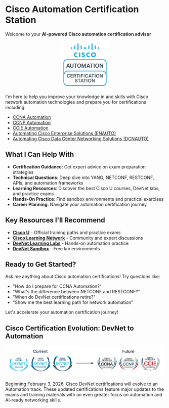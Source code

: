 # Cisco Automation Certification Station 

Welcome to your **AI-powered Cisco automation certification advisor**

<center>
<img src="/public/Cisco-automation-certification-station.png" alt="Cisco Automation Certification Station" width="150">
</center>

I'm here to help you improve your knowledge in and skills with Cisco network automation technologies and prepare you for certifications including:

- [CCNA Automation](https://learningnetwork.cisco.com/s/ccnaauto-exam-topics)
- [CCNP Automation](https://learningcontent.cisco.com/documents/marketing/exam-topics/350-901-AUTOCOR-v2.0-7-9-2025.pdf)
- [CCIE Automation](https://learningcontent.cisco.com/documents/marketing/exam-topics/CCIE_Automation_V1.1_BP.pdf)
- [Automating Cisco Enterprise Solutions (ENAUTO)](https://www.cisco.com/site/us/en/learn/training-certifications/exams/enauto.html)
- [Automating Cisco Data Center Networking Solutions (DCNAUTO)](https://learningcontent.cisco.com/documents/marketing/exam-topics/300-635-DCNAUTO-v2.0-7-9-2025.pdf)


## What I Can Help With

- **Certification Guidance**: Get expert advice on exam preparation strategies
- **Technical Questions**: Deep dive into YANG, NETCONF, RESTCONF, APIs, and automation frameworks  
- **Learning Resources**: Discover the best Cisco U courses, DevNet labs, and practice exams
- **Hands-On Practice**: Find sandbox environments and practical exercises
- **Career Planning**: Navigate your automation certification journey

## Key Resources I'll Recommend

- **[Cisco U](https://u.cisco.com/)** - Official training paths and practice exams
- **[Cisco Learning Network](https://learningnetwork.cisco.com/s/)** - Community and expert discussions
- **[DevNet Learning Labs](https://developer.cisco.com/learning/)** - Hands-on automation practice
- **[DevNet Sandbox](https://developer.cisco.com/site/sandbox/)** - Free lab environments


## Ready to Get Started?

Ask me anything about Cisco automation certifications! Try questions like:
- "How do I prepare for CCNA Automation?"
- "What's the difference between NETCONF and RESTCONF?"
- "When do DevNet certifications retire?"
- "Show me the best learning path for network automation"

Let's accelerate your automation certification journey!


## Cisco Certification Evolution: DevNet to Automation

![Cisco Automation Certification Evolution](/public/Automation_Cert_badges_Current_Future.png)

Beginning February 3, 2026, Cisco DevNet certifications will evolve to an Automation track. These updated certifications feature major updates to the exams and training materials with an even greater focus on automation and AI-ready networking skills.
